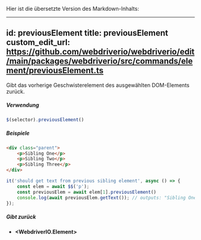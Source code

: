 Hier ist die übersetzte Version des Markdown-Inhalts:

---
id: previousElement
title: previousElement
custom_edit_url: https://github.com/webdriverio/webdriverio/edit/main/packages/webdriverio/src/commands/element/previousElement.ts
---

Gibt das vorherige Geschwisterelement des ausgewählten DOM-Elements zurück.

##### Verwendung

```js
$(selector).previousElement()
```

##### Beispiele

```html title="index.html"
<div class="parent">
    <p>Sibling One</p>
    <p>Sibling Two</p>
    <p>Sibling Three</p>
</div>
```

```js title="previousElement.js"
it('should get text from previous sibling element', async () => {
    const elem = await $$('p');
    const previousElem = await elem[1].previousElement()
    console.log(await previousElem.getText()); // outputs: "Sibling One"
});
```

##### Gibt zurück

- **&lt;WebdriverIO.Element&gt;**